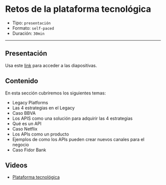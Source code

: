 # Retos de la plataforma tecnológica

* Tipo: `presentación`
* Formato: `self-paced`
* Duración: `30min`

***

## Presentación
Usa este [link](https://docs.google.com/presentation/d/19gGvRXE08W1R8kx9AXMf9iodA3WXFv3-oQGjj63sx3E/edit#slide=id.g7ef40cfad7d7df77_135) para acceder a las diapositivas.

## Contenido
En esta sección cubriremos los siguientes temas:

* Legacy Platforms
* Las 4 estrategias en el Legacy
* Caso BBVA
* Los APIS como una solución para adquirir las 4 estrategias
* Qué es un API
* Caso Netflix
* Los APIs como un producto
* Ejemplos de como los APIs pueden crear nuevos canales para el negocio
* Caso Fidor Bank


## Videos
* [Plataforma tecnológica](https://www.useloom.com/share/e6148d10b67e40a2ae465225477a646b)

